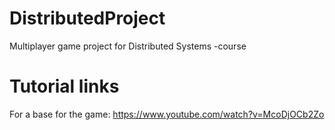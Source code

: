 # DistributedProject
Multiplayer game project for Distributed Systems -course


# Tutorial links
For a base for the game: https://www.youtube.com/watch?v=McoDjOCb2Zo

